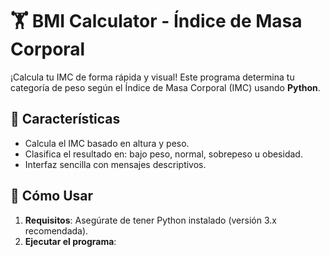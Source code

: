 # 🏋️ BMI Calculator - Índice de Masa Corporal

¡Calcula tu IMC de forma rápida y visual! Este programa determina tu categoría de peso según el Índice de Masa Corporal (IMC) usando **Python**.

## 🚀 Características
- Calcula el IMC basado en altura y peso.
- Clasifica el resultado en: bajo peso, normal, sobrepeso u obesidad.
- Interfaz sencilla con mensajes descriptivos.

## 📖 Cómo Usar
1. **Requisitos**: Asegúrate de tener Python instalado (versión 3.x recomendada).
2. **Ejecutar el programa**: